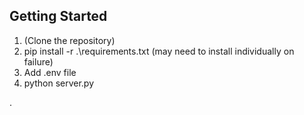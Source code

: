 ## Getting Started
1. (Clone the repository)
2. pip install -r .\requirements.txt (may need to install individually on failure)
6. Add .env file
7. python server.py

.
